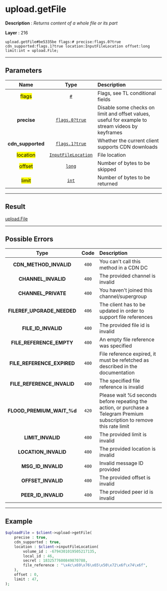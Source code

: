 # upload.getFile

**Description** : *Returns content of a whole file or its part*

**Layer** : 216

```tl
upload.getFile#be5335be flags:# precise:flags.0?true cdn_supported:flags.1?true location:InputFileLocation offset:long limit:int = upload.File;
```

---

## Parameters

| Name | Type | Description |
| :---: | :---: | :--- |
| <mark>flags</mark> | [`#`](type/#) | Flags, see TL conditional fields |
| **precise** | [`flags.0?true`](type/true) | Disable some checks on limit and offset values, useful for example to stream videos by keyframes |
| **cdn_supported** | [`flags.1?true`](type/true) | Whether the current client supports CDN downloads |
| <mark>location</mark> | [`InputFileLocation`](type/InputFileLocation) | File location |
| <mark>offset</mark> | [`long`](type/long) | Number of bytes to be skipped |
| <mark>limit</mark> | [`int`](type/int) | Number of bytes to be returned |

---

## Result

[upload.File](type/upload.File)

---

## Possible Errors

| Type | Code | Description |
| :---: | :---: | :--- |
| **CDN_METHOD_INVALID** | `400` | You can't call this method in a CDN DC |
| **CHANNEL_INVALID** | `400` | The provided channel is invalid |
| **CHANNEL_PRIVATE** | `400` | You haven't joined this channel/supergroup |
| **FILEREF_UPGRADE_NEEDED** | `406` | The client has to be updated in order to support file references |
| **FILE_ID_INVALID** | `400` | The provided file id is invalid |
| **FILE_REFERENCE_EMPTY** | `400` | An empty file reference was specified |
| **FILE_REFERENCE_EXPIRED** | `400` | File reference expired, it must be refetched as described in the documentation |
| **FILE_REFERENCE_INVALID** | `400` | The specified file reference is invalid |
| **FLOOD_PREMIUM_WAIT_%d** | `420` | Please wait %d seconds before repeating the action, or purchase a Telegram Premium subscription to remove this rate limit |
| **LIMIT_INVALID** | `400` | The provided limit is invalid |
| **LOCATION_INVALID** | `400` | The provided location is invalid |
| **MSG_ID_INVALID** | `400` | Invalid message ID provided |
| **OFFSET_INVALID** | `400` | The provided offset is invalid |
| **PEER_ID_INVALID** | `400` | The provided peer id is invalid |

---

## Example

```php
$uploadFile = $client->upload->getFile(
	precise : true,
	cdn_supported : true,
	location : $client->inputFileLocation(
		volume_id : -6794301019505217135,
		local_id : 46,
		secret : 1832577600849870788,
		file_reference : "\x4c\x69\x76\x65\x50\x72\x6f\x74\x6f",
	),
	offset : 0,
	limit : 47,
);
```